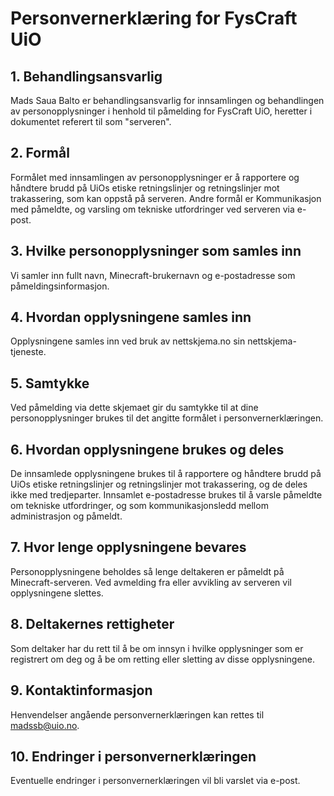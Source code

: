 # Personvernerklæring for FysCraft UiO

## 1. Behandlingsansvarlig
Mads Saua Balto er behandlingsansvarlig for innsamlingen og behandlingen av personopplysninger i henhold til påmelding for FysCraft UiO, heretter i dokumentet referert til som "serveren".

## 2. Formål
Formålet med innsamlingen av personopplysninger er å rapportere og håndtere brudd på UiOs etiske retningslinjer og retningslinjer mot trakassering, som kan oppstå på serveren.
Andre formål er Kommunikasjon med påmeldte, og varsling om tekniske utfordringer ved serveren via e-post.

## 3. Hvilke personopplysninger som samles inn
Vi samler inn fullt navn, Minecraft-brukernavn og e-postadresse som påmeldingsinformasjon.

## 4. Hvordan opplysningene samles inn
Opplysningene samles inn ved bruk av nettskjema.no sin nettskjema-tjeneste.

## 5. Samtykke
Ved påmelding via dette skjemaet gir du samtykke til at dine personopplysninger brukes til det angitte formålet i personvernerklæringen.

## 6. Hvordan opplysningene brukes og deles
De innsamlede opplysningene brukes til å rapportere og håndtere brudd på UiOs etiske retningslinjer og retningslinjer mot trakassering, og de deles ikke med tredjeparter.
Innsamlet e-postadresse brukes til å varsle påmeldte om tekniske utfordringer, og som kommunikasjonsledd mellom administrasjon og påmeldt.

## 7. Hvor lenge opplysningene bevares
Personopplysningene beholdes så lenge deltakeren er påmeldt på Minecraft-serveren. Ved avmelding fra eller avvikling av serveren vil opplysningene slettes.

## 8. Deltakernes rettigheter
Som deltaker har du rett til å be om innsyn i hvilke opplysninger som er registrert om deg og å be om retting eller sletting av disse opplysningene.

## 9. Kontaktinformasjon
Henvendelser angående personvernerklæringen kan rettes til madssb@uio.no.

## 10. Endringer i personvernerklæringen
Eventuelle endringer i personvernerklæringen vil bli varslet via e-post.
